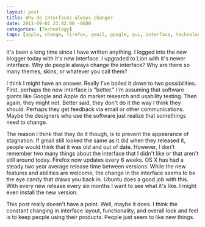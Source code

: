 ```yaml
---
layout: post
title: Why do Interfaces always change?
date: 2011-09-01 23:42:00 -0600
categories: [Technology]
tags: [apple, change, firefox, gmail, google, gui, interface, technology, ubuntu, ui]
---
```

It's been a long time since I have written anything. I logged into the new blogger today with it's new interface. I upgraded to Lion with it's newer interface. Why do people always change the interface? Why are there so many themes, skins, or whatever you call them?
<!--more-->
I think I might have an answer. Really I've boiled it down to two possibilities. First, perhaps the new interface is "better." I'm assuming that software giants like Google and Apple do market research and usability testing. Then again, they might not. Better said, they don't do it the way I think they should. Perhaps they get feedback via email or other communications. Maybe the designers who use the software just realize that somethings need to change.

The reason I think that they do it though, is to prevent the appearance of stagnation. If gmail still looked the same as it did when they released it, people would think that it was old and out of date. However, I don't remember two many things about the interface that I didn't like or that aren't still around today. Firefox now updates every 6 weeks. OS X has had a steady two year average release time between versions. While the new features and abilities are welcome, the change in the interface seems to be the eye candy that draws you back in. Ubuntu does a good job with this. With every new release every six months I want to see what it's like. I might even install the new version.

This post really doesn't have a point. Well, maybe it does. I think the constant changing in interface layout, functionality, and overall look and feel is to keep people using their products. People just seem to like new things.
